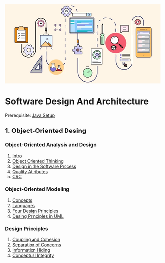 ![](/img/desing-architecture.jpg)
# Software Design And Architecture

Prerequisite: [Java Setup](/1-Object-Oriented%20Design/java.md)

## 1. Object-Oriented Desing

### Object-Oriented Analysis and Design
1. [Intro](/1-Object-Oriented%20Design/intro.md)
2. [Object Oriented Thinking](/1-Object-Oriented%20Design/thinking.md)
3. [Design in the Software Process](/1-Object-Oriented%20Design/process.md)
4. [Quality Attributes](/1-Object-Oriented%20Design/quality.md)
5. [CRC](/1-Object-Oriented%20Design/crc.md)

### Object-Oriented Modeling
1. [Concepts](/1-Object-Oriented%20Design/concept.md)
2. [Languages](/1-Object-Oriented%20Design/languages.md)
3. [Four Design Principles](/1-Object-Oriented%20Design/four-des-principle.md)
4. [Desing Principles in UML](/1-Object-Oriented%20Design/uml.md)

### Design Principles
1. [Coupling and Cohesion](/1-Object-Oriented%20Design/coupling.md)
2. [Separation of Concerns](/1-Object-Oriented%20Design/sep-concern.md)
3. [Information Hiding](/1-Object-Oriented%20Design/info-hiding.md)
4. [Conceptual Integrity](/1-Object-Oriented%20Design/concept-integrity.md)